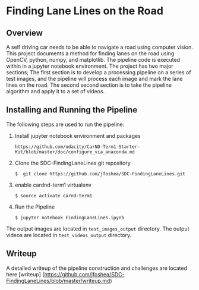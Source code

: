 # Finding Lane Lines on the Road 

## Overview
A self driving car needs to be able to navigate a road using computer vision.  This project documents a method for finding lanes on the road using OpenCV, python, numpy, and matplotlib. The pipeline code is executed within in a jupyter notebook environment. The project has two major sections; The first section is to develop a processing pipeline on a series of test images, and the pipeline will process each image and mark the lane lines on the road. The second second section is to take the pipeline algorithm and apply it to a set of videos.

## Installing and Running the Pipeline
The following steps are used to run the pipeline:
1. Install jupyter notebook environment and packages
    ```
    https://github.com/udacity/CarND-Term1-Starter-Kit/blob/master/doc/configure_via_anaconda.md
    ```
2. Clone the SDC-FindingLaneLines git repository
    ```  
    $  git clone https://github.com/jfoshea/SDC-FindingLaneLines.git
    ```

3. enable cardnd-term1 virtualenv
    ```
    $ source activate carnd-term1
    ```
4. Run the Pipeline 
    ```
    $ jupyter notebook FindingLaneLines.ipynb
    ```

The output images are located in `test_images_output` directory.
The output videos are located in `test_videos_output` directory.

## Writeup 
A detailed writeup of the pipeline construction and challenges are located here [writeup] (https://github.com/jfoshea/SDC-FindingLaneLines/blob/master/writeup.md)

